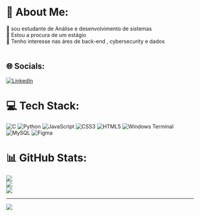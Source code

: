 # 💫 About Me:
🔭 sou estudante de Análise e desenvolvimento de sistemas<br>🌱 Estou a procura de um estágio <br>🤝 Tenho interesse nas áres de back-end , cybersecurity e dados<br><br>


## 🌐 Socials:
[![LinkedIn](https://img.shields.io/badge/LinkedIn-%230077B5.svg?logo=linkedin&logoColor=white)](https://linkedin.com/in/joão-pedro-brito-09a4b11b3/) 

# 💻 Tech Stack:
![C](https://img.shields.io/badge/c-%2300599C.svg?style=flat&logo=c&logoColor=white) ![Python](https://img.shields.io/badge/python-3670A0?style=flat&logo=python&logoColor=ffdd54) ![JavaScript](https://img.shields.io/badge/javascript-%23323330.svg?style=flat&logo=javascript&logoColor=%23F7DF1E) ![CSS3](https://img.shields.io/badge/css3-%231572B6.svg?style=flat&logo=css3&logoColor=white) ![HTML5](https://img.shields.io/badge/html5-%23E34F26.svg?style=flat&logo=html5&logoColor=white) ![Windows Terminal](https://img.shields.io/badge/Windows%20Terminal-%234D4D4D.svg?style=flat&logo=windows-terminal&logoColor=white) ![MySQL](https://img.shields.io/badge/mysql-%2300000f.svg?style=flat&logo=mysql&logoColor=white) ![Figma](https://img.shields.io/badge/figma-%23F24E1E.svg?style=flat&logo=figma&logoColor=white)
# 📊 GitHub Stats:
![](https://github-readme-stats.vercel.app/api?username=jpgbrito23&theme=synthwave&hide_border=true&include_all_commits=false&count_private=false)<br/>
![](https://github-readme-streak-stats.herokuapp.com/?user=jpgbrito23&theme=synthwave&hide_border=true)<br/>
![](https://github-readme-stats.vercel.app/api/top-langs/?username=jpgbrito23&theme=synthwave&hide_border=true&include_all_commits=false&count_private=false&layout=compact)

---
[![](https://visitcount.itsvg.in/api?id=jpgbrito23&icon=0&color=0)](https://visitcount.itsvg.in)

<!-- Proudly created with GPRM ( https://gprm.itsvg.in ) -->